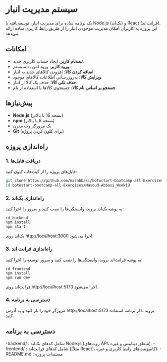 # سیستم مدیریت انبار

یک برنامه ساده برای مدیریت انبار، توسعه‌یافته با Node.js (بک‌اند) و React (فرانت‌اند). این پروژه به کاربران امکان مدیریت موجودی انبار را از طریق رابط کاربری ساده ارائه می‌دهد.

## امکانات
- **ثبت‌نام کاربر**: ایجاد حساب کاربری جدید.
- **ورود کاربر**: ورود امن به سیستم.
- **اضافه کردن کالا**: افزودن کالاهای جدید به انبار.
- **ویرایش کالا**: به‌روزرسانی اطلاعات کالاهای موجود.
- **حذف تکی کالا**: حذف یک کالا از انبار.
- **جستجو بر اساس نام کالا**: جستجوی کالاها با استفاده از نام.

## پیش‌نیازها
- **Node.js** (نسخه 16 یا بالاتر)
- **npm** (نسخه 8 یا بالاتر)
- یک مرورگر وب مدرن
- **Git** (برای کلون کردن پروژه)

## راه‌اندازی پروژه

### 1. دریافت فایل‌ها
فایل‌های پروژه را از گیت‌هاب کلون کنید:
```bash
git clone https://github.com/masabbasi/botostart-bootcamp-all-Exercises.git
cd botostart-bootcamp-all-Exercises/Masoud-Abbasi_Week19
```
### 2. راه‌اندازی بک‌اند
به پوشه بک‌اند بروید، وابستگی‌ها را نصب کنید و سرور را اجرا کنید:
```
cd backend
npm install
npm start
```
بک‌اند روی http://localhost:3000 اجرا می‌شود.

### 3. راه‌اندازی فرانت اند
به پوشه فرانت‌اند بروید، وابستگی‌ها را نصب کنید و سرور توسعه را اجرا کنید:
```
cd frontend
npm install
npm run dev
```
فرانت‌اند روی http://localhost:5173 اجرا می‌شود.

### 4. دسترسی به برنامه
مرورگر خود را باز کنید و به آدرس http://localhost:5173 بروید تا از برنامه استفاده کنید.



## دسترسی به برنامه

-backend/ : شامل کدهای بک‌اند Node.js (روت‌های API، منطق دیتابیس و غیره).
-frontend/ : شامل کدهای فرانت‌اند ([مثلاً React]، کامپوننت‌های رابط کاربری و غیره).
-README.md : مستندات پروژه
